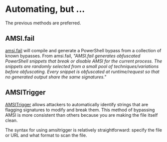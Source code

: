 # Automating, but ...

The previous methods are preferred.

## AMSI.fail

[amsi.fail](http://amsi.fail/) will compile and generate a PowerShell bypass from a collection of known bypasses. 
From amsi.fail, _"AMSI.fail generates obfuscated PowerShell snippets that break or disable AMSI for the current process. The snippets are randomly selected from a small pool of techniques/variations before obfuscating. Every snippet is obfuscated at runtime/request so that no generated output share the same signatures."_

## AMSITrigger

[AMSITrigger](https://github.com/RythmStick/AMSITrigger) allows attackers to automatically identify strings that are 
flagging signatures to modify and break them. 
This method of bypassing AMSI is more consistent than others because you are making the file itself clean.

The syntax for using amsitrigger is relatively straightforward: specify the file or URL and what format to scan the 
file.

    
